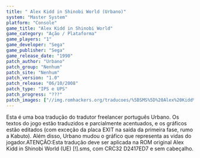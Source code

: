 ```yaml
---
title: " Alex Kidd in Shinobi World (Urbano)"
system: "Master System"
platform: "Console"
game_title: "Alex Kidd in Shinobi World"
game_category: "Ação / Plataforma"
game_players: "1"
game_developer: "Sega"
game_publisher: "Sega"
game_release_date: "1990"
patch_author: "Urbano"
patch_group: "Nenhum"
patch_site: "Nenhum"
patch_version: "1.0"
patch_release: "06/10/2008"
patch_type: "IPS e UPS"
patch_progress: "???"
patch_images: ["//img.romhackers.org/traducoes/%5BSMS%5D%20Alex%20Kidd%20in%20Shinobi%20World%20-%20Urbano%20-%201.png","//img.romhackers.org/traducoes/%5BSMS%5D%20Alex%20Kidd%20in%20Shinobi%20World%20-%20Urbano%20-%202.png","//img.romhackers.org/traducoes/%5BSMS%5D%20Alex%20Kidd%20in%20Shinobi%20World%20-%20Urbano%20-%203.png"]
---
```

Esta é uma boa tradução do tradutor freelancer português Urbano. Os textos do jogo estão traduzidos e parcialmente acentuados, e os gráficos estão editados (com exceção da placa EXIT na saída da primeira fase, rumo a Kabuto). Além disso, Urbano mudou o gráfico que representa as vidas do jogador.ATENÇÃO:Esta tradução deve ser aplicada na ROM original Alex Kidd in Shinobi World (UE) [!].sms, com CRC32 D2417ED7 e sem cabeçalho.